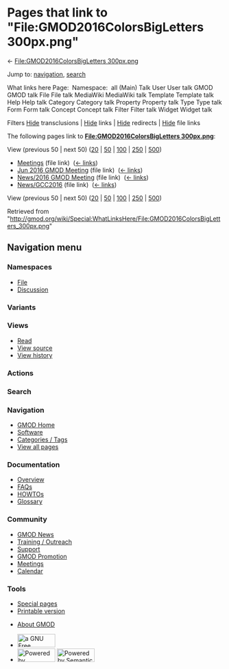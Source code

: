 <div id="mw-page-base" class="noprint">

</div>

<div id="mw-head-base" class="noprint">

</div>

<div id="content" class="mw-body" role="main">

<span id="top"></span>

<div id="mw-js-message" style="display:none;">

</div>



# <span dir="auto">Pages that link to "File:GMOD2016ColorsBigLetters 300px.png"</span>

<div id="bodyContent">

<div id="contentSub">

← [File:GMOD2016ColorsBigLetters
300px.png](/wiki/File:GMOD2016ColorsBigLetters_300px.png "File:GMOD2016ColorsBigLetters 300px.png")

</div>

<div id="jump-to-nav" class="mw-jump">

Jump to: [navigation](#mw-navigation), [search](#p-search)

</div>

<div id="mw-content-text">

What links here Page:  Namespace:  all (Main) Talk User User talk GMOD
GMOD talk File File talk MediaWiki MediaWiki talk Template Template talk
Help Help talk Category Category talk Property Property talk Type Type
talk Form Form talk Concept Concept talk Filter Filter talk Widget
Widget talk

Filters
[Hide](/mediawiki/index.php?title=Special:WhatLinksHere/File:GMOD2016ColorsBigLetters_300px.png&hidetrans=1 "Special:WhatLinksHere/File:GMOD2016ColorsBigLetters 300px.png")
transclusions \|
[Hide](/mediawiki/index.php?title=Special:WhatLinksHere/File:GMOD2016ColorsBigLetters_300px.png&hidelinks=1 "Special:WhatLinksHere/File:GMOD2016ColorsBigLetters 300px.png")
links \|
[Hide](/mediawiki/index.php?title=Special:WhatLinksHere/File:GMOD2016ColorsBigLetters_300px.png&hideredirs=1 "Special:WhatLinksHere/File:GMOD2016ColorsBigLetters 300px.png")
redirects \|
[Hide](/mediawiki/index.php?title=Special:WhatLinksHere/File:GMOD2016ColorsBigLetters_300px.png&hideimages=1 "Special:WhatLinksHere/File:GMOD2016ColorsBigLetters 300px.png")
file links

The following pages link to **[File:GMOD2016ColorsBigLetters
300px.png](/wiki/File:GMOD2016ColorsBigLetters_300px.png "File:GMOD2016ColorsBigLetters 300px.png")**:

View (previous 50 \| next 50)
([20](/mediawiki/index.php?title=Special:WhatLinksHere/File:GMOD2016ColorsBigLetters_300px.png&limit=20 "Special:WhatLinksHere/File:GMOD2016ColorsBigLetters 300px.png")
\|
[50](/mediawiki/index.php?title=Special:WhatLinksHere/File:GMOD2016ColorsBigLetters_300px.png&limit=50 "Special:WhatLinksHere/File:GMOD2016ColorsBigLetters 300px.png")
\|
[100](/mediawiki/index.php?title=Special:WhatLinksHere/File:GMOD2016ColorsBigLetters_300px.png&limit=100 "Special:WhatLinksHere/File:GMOD2016ColorsBigLetters 300px.png")
\|
[250](/mediawiki/index.php?title=Special:WhatLinksHere/File:GMOD2016ColorsBigLetters_300px.png&limit=250 "Special:WhatLinksHere/File:GMOD2016ColorsBigLetters 300px.png")
\|
[500](/mediawiki/index.php?title=Special:WhatLinksHere/File:GMOD2016ColorsBigLetters_300px.png&limit=500 "Special:WhatLinksHere/File:GMOD2016ColorsBigLetters 300px.png"))

- [Meetings](/wiki/Meetings "Meetings") (file link) ‎
  <span class="mw-whatlinkshere-tools">([←
  links](/mediawiki/index.php?title=Special:WhatLinksHere&target=Meetings "Special:WhatLinksHere"))</span>
- [Jun 2016 GMOD
  Meeting](/wiki/Jun_2016_GMOD_Meeting "Jun 2016 GMOD Meeting") (file
  link) ‎ <span class="mw-whatlinkshere-tools">([←
  links](/mediawiki/index.php?title=Special:WhatLinksHere&target=Jun+2016+GMOD+Meeting "Special:WhatLinksHere"))</span>
- [News/2016 GMOD
  Meeting](/wiki/News/2016_GMOD_Meeting "News/2016 GMOD Meeting") (file
  link) ‎ <span class="mw-whatlinkshere-tools">([←
  links](/mediawiki/index.php?title=Special:WhatLinksHere&target=News%2F2016+GMOD+Meeting "Special:WhatLinksHere"))</span>
- [News/GCC2016](/wiki/News/GCC2016 "News/GCC2016") (file link) ‎
  <span class="mw-whatlinkshere-tools">([←
  links](/mediawiki/index.php?title=Special:WhatLinksHere&target=News%2FGCC2016 "Special:WhatLinksHere"))</span>

View (previous 50 \| next 50)
([20](/mediawiki/index.php?title=Special:WhatLinksHere/File:GMOD2016ColorsBigLetters_300px.png&limit=20 "Special:WhatLinksHere/File:GMOD2016ColorsBigLetters 300px.png")
\|
[50](/mediawiki/index.php?title=Special:WhatLinksHere/File:GMOD2016ColorsBigLetters_300px.png&limit=50 "Special:WhatLinksHere/File:GMOD2016ColorsBigLetters 300px.png")
\|
[100](/mediawiki/index.php?title=Special:WhatLinksHere/File:GMOD2016ColorsBigLetters_300px.png&limit=100 "Special:WhatLinksHere/File:GMOD2016ColorsBigLetters 300px.png")
\|
[250](/mediawiki/index.php?title=Special:WhatLinksHere/File:GMOD2016ColorsBigLetters_300px.png&limit=250 "Special:WhatLinksHere/File:GMOD2016ColorsBigLetters 300px.png")
\|
[500](/mediawiki/index.php?title=Special:WhatLinksHere/File:GMOD2016ColorsBigLetters_300px.png&limit=500 "Special:WhatLinksHere/File:GMOD2016ColorsBigLetters 300px.png"))

</div>

<div class="printfooter">

Retrieved from
"<http://gmod.org/wiki/Special:WhatLinksHere/File:GMOD2016ColorsBigLetters_300px.png>"

</div>

<div id="catlinks" class="catlinks catlinks-allhidden">

</div>

<div class="visualClear">

</div>

</div>

</div>

<div id="mw-navigation">

## Navigation menu

<div id="mw-head">



<div id="left-navigation">

<div id="p-namespaces" class="vectorTabs" role="navigation"
aria-labelledby="p-namespaces-label">

### Namespaces

- <span id="ca-nstab-image"><a href="/wiki/File:GMOD2016ColorsBigLetters_300px.png" accesskey="c"
  title="View the file page [c]">File</a></span>
- <span id="ca-talk"><a
  href="/mediawiki/index.php?title=File_talk:GMOD2016ColorsBigLetters_300px.png&amp;action=edit&amp;redlink=1"
  accesskey="t"
  title="Discussion about the content page [t]">Discussion</a></span>

</div>

<div id="p-variants" class="vectorMenu emptyPortlet" role="navigation"
aria-labelledby="p-variants-label">

### 

### Variants[](#)

<div class="menu">

</div>

</div>

</div>

<div id="right-navigation">

<div id="p-views" class="vectorTabs" role="navigation"
aria-labelledby="p-views-label">

### Views

- <span id="ca-view">[Read](/wiki/File:GMOD2016ColorsBigLetters_300px.png)</span>
- <span id="ca-viewsource"><a
  href="/mediawiki/index.php?title=File:GMOD2016ColorsBigLetters_300px.png&amp;action=edit"
  accesskey="e" title="This page is protected.
  You can view its source [e]">View source</a></span>
- <span id="ca-history"><a
  href="/mediawiki/index.php?title=File:GMOD2016ColorsBigLetters_300px.png&amp;action=history"
  accesskey="h" title="Past revisions of this page [h]">View history</a></span>

</div>

<div id="p-cactions" class="vectorMenu emptyPortlet" role="navigation"
aria-labelledby="p-cactions-label">

### Actions[](#)

<div class="menu">

</div>

</div>

<div id="p-search" role="search">

### Search

<div id="simpleSearch">

</div>

</div>

</div>

</div>

<div id="mw-panel">

<div id="p-logo" role="banner">

<a href="/wiki/Main_Page"
style="background-image: url(http://gmod.org/images/GMOD-cogs.png);"
title="Visit the main page"></a>

</div>

<div id="p-Navigation" class="portal" role="navigation"
aria-labelledby="p-Navigation-label">

### Navigation

<div class="body">

- <span id="n-GMOD-Home">[GMOD Home](/wiki/Main_Page)</span>
- <span id="n-Software">[Software](/wiki/GMOD_Components)</span>
- <span id="n-Categories-.2F-Tags">[Categories /
  Tags](/wiki/Categories)</span>
- <span id="n-View-all-pages">[View all
  pages](/wiki/Special:AllPages)</span>

</div>

</div>

<div id="p-Documentation" class="portal" role="navigation"
aria-labelledby="p-Documentation-label">

### Documentation

<div class="body">

- <span id="n-Overview">[Overview](/wiki/Overview)</span>
- <span id="n-FAQs">[FAQs](/wiki/Category:FAQ)</span>
- <span id="n-HOWTOs">[HOWTOs](/wiki/Category:HOWTO)</span>
- <span id="n-Glossary">[Glossary](/wiki/Glossary)</span>

</div>

</div>

<div id="p-Community" class="portal" role="navigation"
aria-labelledby="p-Community-label">

### Community

<div class="body">

- <span id="n-GMOD-News">[GMOD News](/wiki/GMOD_News)</span>
- <span id="n-Training-.2F-Outreach">[Training /
  Outreach](/wiki/Training_and_Outreach)</span>
- <span id="n-Support">[Support](/wiki/Support)</span>
- <span id="n-GMOD-Promotion">[GMOD
  Promotion](/wiki/GMOD_Promotion)</span>
- <span id="n-Meetings">[Meetings](/wiki/Meetings)</span>
- <span id="n-Calendar">[Calendar](/wiki/Calendar)</span>

</div>

</div>

<div id="p-tb" class="portal" role="navigation"
aria-labelledby="p-tb-label">

### Tools

<div class="body">

- <span id="t-specialpages"><a href="/wiki/Special:SpecialPages" accesskey="q"
  title="A list of all special pages [q]">Special pages</a></span>
- <span id="t-print"><a
  href="/mediawiki/index.php?title=Special:WhatLinksHere/File:GMOD2016ColorsBigLetters_300px.png&amp;printable=yes"
  rel="alternate" accesskey="p"
  title="Printable version of this page [p]">Printable version</a></span>

</div>

</div>

</div>

</div>

<div id="footer" role="contentinfo">

- <span id="footer-places-about">[About
  GMOD](/wiki/GMOD:About "GMOD:About")</span>

<!-- -->

- <span id="footer-copyrightico">[<img src="http://www.gnu.org/graphics/gfdl-logo-small.png" width="88"
  height="31" alt="a GNU Free Documentation License" />](http://www.gnu.org/licenses/fdl-1.3.html)</span>
- <span id="footer-poweredbyico">[<img src="/mediawiki/skins/common/images/poweredby_mediawiki_88x31.png"
  width="88" height="31" alt="Powered by MediaWiki" />](//www.mediawiki.org/)
  [<img
  src="/mediawiki/extensions/SemanticMediaWiki/includes/../resources/images/smw_button.png"
  width="88" height="31" alt="Powered by Semantic MediaWiki" />](https://www.semantic-mediawiki.org/wiki/Semantic_MediaWiki)</span>

<div style="clear:both">

</div>

</div>
